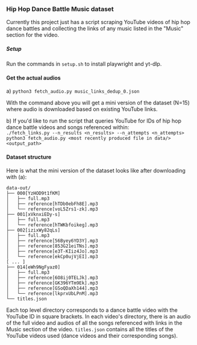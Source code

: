 ### Hip Hop Dance Battle Music dataset

Currently this project just has a script scraping YouTube videos of hip hop
dance battles and collecting the links of any music listed in the "Music"
section for the video.

##### Setup
Run the commands in `setup.sh` to install playwright and yt-dlp.

#### Get the actual audios
a) `python3 fetch_audio.py music_links_dedup_0.json`

With the command above you will get a mini version of the dataset (N=15) where
audio is downloaded based on existing YouTube links.

b) If you'd like to run the script that queries YouTube for IDs of hip hop dance
battle videos and songs referenced within:<br>
`./fetch_links.py --n_results <n_results> --n_attempts <n_attempts>`<br>
`python3 fetch_audio.py <most recently produced file in data/> <output_path>`<br>

#### Dataset structure
Here is what the mini version of the dataset looks like after downloading with (a):
```
data-out/
├── 000[YzHOD9t1fKM]
│   ├── full.mp3
│   ├── reference[hTDb0ebFh8E].mp3
│   └── reference[voL5Zrs1-zk].mp3
├── 001[xVknxiEDy-s]
│   ├── full.mp3
│   └── reference[hTWKbfoikeg].mp3
├── 002[izixWy82qLs]
│   ├── full.mp3
│   ├── reference[56Byey6YD3Y].mp3
│   ├── reference[853G21eiTNs].mp3
│   ├── reference[e3T-KIiz4Jo].mp3
│   └── reference[ekCp0ujVjEI].mp3
[ ... ]
├── 014[eWh9NgFyaz0]
│   ├── full.mp3
│   ├── reference[6O8ij0TELJk].mp3
│   ├── reference[GK396YTm9Ek].mp3
│   ├── reference[GSoQDaXh144].mp3
│   └── reference[lkprxUbLPnM].mp3
└── titles.json
```

Each top level directory corresponds to a dance battle video with the
YouTube ID in square brackets. In each video's directory, there is an audio of the
full video and audios of all the songs referenced with links in the Music section
of the video. `titles.json` contains all the titles of the YouTube videos used
(dance videos and their corresponding songs).
